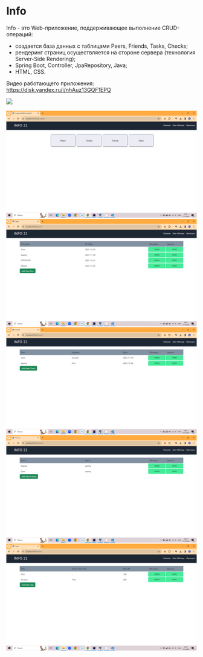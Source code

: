 # Info

Info - это Web-приложение, поддерживающее выполнение CRUD-операций:
- создается база данных с таблицами Peers, Friends, Tasks, Checks;
- рендеринг страниц осуществляется на стороне сервера (технология Server-Side Rendering);  
- Spring Boot, Controller, JpaRepository, Java;  
- HTML, CSS.

Видео работающего приложения:  
https://disk.yandex.ru/i/nhAuz13GQF1EPQ

![](https://github.com/sergek1/Info/blob/main/screenshots/Info.gif)

<img src="screenshots/1.png" alt="info" width="600"/>

<img src="screenshots/2.png" alt="info" width="600"/>

<img src="screenshots/3.png" alt="info" width="600"/>

<img src="screenshots/4.png" alt="info" width="600"/>

<img src="screenshots/5.png" alt="info" width="600"/>
